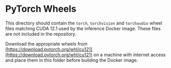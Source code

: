 # PyTorch Wheels

This directory should contain the `torch`, `torchvision` and `torchaudio` wheel files matching CUDA 12.1 used by the inference Docker image. These files are not included in the repository.

Download the appropriate wheels from [https://download.pytorch.org/whl/cu121](https://download.pytorch.org/whl/cu121) on a machine with internet access and place them in this folder before building the Docker image.

